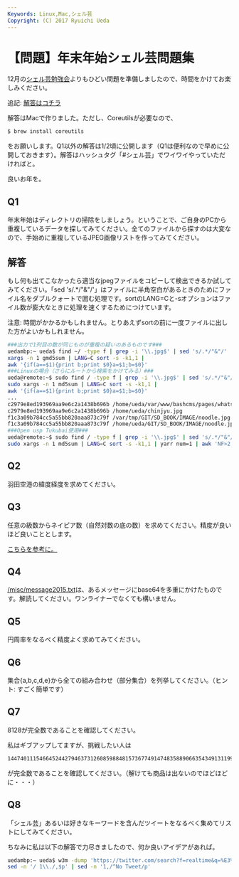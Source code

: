 ```yaml
---
Keywords: Linux,Mac,シェル芸
Copyright: (C) 2017 Ryuichi Ueda
---
```


# 【問題】年末年始シェル芸問題集
12月の<a href="/?post=04671" title="【問題のみ】第14回東京居残りシェル芸勉強会">シェル芸勉強会</a>よりもひどい問題を準備しましたので、時間をかけてお楽しみください。

追記: <a href="/?post=04821" title="【解答】年末年始シェル芸問題集" target="_blank">解答はコチラ</a>

解答はMacで作りました。ただし、Coreutilsが必要なので、
```bash
$ brew install coreutils
```
をお願いします。Q1以外の解答は1/2頃に公開します（Q1は便利なので早めに公開しておきます）。解答はハッシュタグ「#シェル芸」でワイワイやっていただければと。

良いお年を。


<h2>Q1</h2>


年末年始はディレクトリの掃除をしましょう。ということで、ご自身のPCから重複しているデータを探してみてください。全てのファイルから探すのは大変なので、手始めに重複しているJPEG画像リストを作ってみてください。

<!--more-->

<h2>解答</h2>

もし何も出てこなかったら適当なjpegファイルをコピーして検出できるか試してみてください。「sed 's/.*/"&"/'」はファイルに半角空白があるときのためにファイル名をダブルクォートで囲む処理です。sortのLANG=Cと-sオプションはファイル数が膨大なときに処理を速くするためにつけています。

注意: 時間がかかるかもしれません。とりあえずsortの前に一度ファイルに出した方がよいかもしれません。

```bash
###出力で1列目の数が同じものが重複の疑いのあるものです###
uedambp:~ ueda$ find ~/ -type f | grep -i '\\.jpg$' | sed 's/.*/"&"/' |
xargs -n 1 gmd5sum | LANG=C sort -s -k1,1 |
awk '{if(a==$1){print b;print $0}a=$1;b=$0}'
###Linuxの場合（さらにルートから検索をかけてみる）###
ueda@remote:~$ sudo find / -type f | grep -i '\\.jpg$' | sed 's/.*/"&"/' | 
sudo xargs -n 1 md5sum | LANG=C sort -s -k1,1 | 
awk '{if(a==$1){print b;print $0}a=$1;b=$0}'
...
c2979e8ed193969aa9e6c2a1438b696b /home/ueda/var/www/bashcms/pages/whats_bashCMS/chinjyu.jpg
c2979e8ed193969aa9e6c2a1438b696b /home/ueda/chinjyu.jpg
f1c3a09b784cc5a55bb820aaa873c79f /var/tmp/GIT/SD_BOOK/IMAGE/noodle.jpg
f1c3a09b784cc5a55bb820aaa873c79f /home/ueda/GIT/SD_BOOK/IMAGE/noodle.jpg
###Open usp Tukubai使用###
ueda@remote:~$ sudo find / -type f | grep -i '\\.jpg$' | sed 's/.*/"&"/' | 
sudo xargs -n 1 md5sum | LANG=C sort -s -k1,1 | yarr num=1 | awk 'NF>2'
```

<h2>Q2</h2>

羽田空港の緯度経度を求めてください。

<h2>Q3</h2>


任意の級数からネイピア数（自然対数の底の数）を求めてください。精度が良いほど良いこととします。

<a href="http://ja.wikipedia.org/wiki/%E3%83%8D%E3%82%A4%E3%83%94%E3%82%A2%E6%95%B0%E3%81%AE%E8%A1%A8%E7%8F%BE" target="_blank">こちらを参考に。</a>

<h2>Q4</h2>

<a href="/misc/message2015.txt" target="_blank">/misc/message2015.txt</a>は、あるメッセージにbase64を多重にかけたものです。解読してください。ワンライナーでなくても構いません。

<h2>Q5</h2>

円周率をなるべく精度よく求めてみてください。

<h2>Q6</h2>

集合{a,b,c,d,e}から全ての組み合わせ（部分集合）を列挙してください。（ヒント: すごく簡単です）

<h2>Q7</h2>

8128が完全数であることを確認してください。

私はギブアップしてますが、挑戦したい人は
```bash
14474011154664524427946373126085988481573677491474835889066354349131199152128
```
が完全数であることを確認してください。（解けても商品は出ないのでほどほどに・・・）


<h2>Q8</h2>

「シェル芸」あるいは好きなキーワードを含んだツイートをなるべく集めてリストにしてみてください。

ちなみに私は以下の解答で力尽きましたので、何か良いアイデアがあれば。

```bash
uedambp:~ ueda$ w3m -dump 'https://twitter.com/search?f=realtime&q=%E3%82%B7%E3%82%A7%E3%83%AB%E8%8A%B8&src=typd' |
sed -n '/ 1\\./,$p' | sed -n '1,/^No Tweet/p'
```
